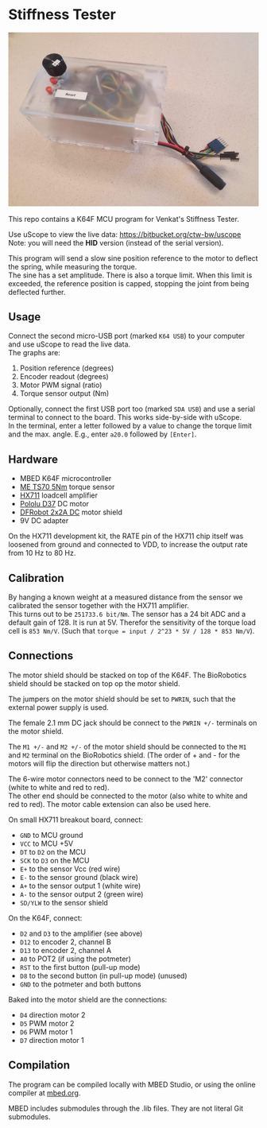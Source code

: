 # Stiffness Tester

![MUC Photo](mcu_box.jpg "MCU inside box")

This repo contains a K64F MCU program for Venkat's Stiffness Tester.

Use uScope to view the live data: https://bitbucket.org/ctw-bw/uscope  
Note: you will need the **HID** version (instead of the serial version).

This program will send a slow sine position reference to the motor to deflect the spring, while measuring the torque.  
The sine has a set amplitude. There is also a torque limit. When this limit is exceeded, the reference position is capped, stopping the joint from being deflected further.

## Usage

Connect the second micro-USB port (marked `K64 USB`) to your computer and use uScope to read the live data.  
The graphs are:

 1. Position reference (degrees)
 2. Encoder readout (degrees)
 3. Motor PWM signal (ratio)
 4. Torque sensor output (Nm)

Optionally, connect the first USB port too (marked `SDA USB`) and use a serial terminal to connect to the board. This works side-by-side with uScope.  
In the terminal, enter a letter followed by a value to change the torque limit and the max. angle. E.g., enter `a20.0` followed by `[Enter]`.

## Hardware

 * MBED K64F microcontroller
 * [ME TS70 5Nm](https://www.me-systeme.de/shop/en/sensors/torque-sensors/ts/ts703) torque sensor
 * [HX711](https://www.otronic.nl/a-64988178/sensors/hx711-weegcel-versterker-module/) loadcell amplifier
 * [Pololu D37](https://www.pololu.com/product/4756) DC motor
 * [DFRobot 2x2A DC](https://www.dfrobot.com/product-69.html) motor shield
 * 9V DC adapter

On the HX711 development kit, the RATE pin of the HX711 chip itself was loosened from ground and connected to VDD, to increase the output rate from 10 Hz to 80 Hz.

## Calibration

By hanging a known weight at a measured distance from the sensor we calibrated the sensor together with the HX711 amplifier.  
This turns out to be `251733.6 bit/Nm`. The sensor has a 24 bit ADC and a default gain of 128. It is run at 5V. Therefor the sensitivity of the torque load cell is `853 Nm/V`. (Such that `torque = input / 2^23 * 5V / 128 * 853 Nm/V`).

## Connections

The motor shield should be stacked on top of the K64F. The BioRobotics shield should be stacked on top op the motor shield.

The jumpers on the motor shield should be set to `PWRIN`, such that the external power supply is used.

The female 2.1 mm DC jack should be connect to the `PWRIN +/-` terminals on the motor shield.

The `M1 +/-` and `M2 +/-` of the motor shield should be connected to the `M1` and `M2` terminal on the BioRobotics shield. (The order of + and - for the motors will flip the direction but otherwise matters not.)

The 6-wire motor connectors need to be connect to the 'M2' connector (white to white and red to red).  
The other end should be connected to the motor (also white to white and red to red). The motor cable extension can also be used here.

On small HX711 breakout board, connect:

 * `GND` to MCU ground
 * `VCC` to MCU +5V
 * `DT` to `D2` on the MCU
 * `SCK` to `D3` on the MCU
 * `E+` to the sensor Vcc (red wire)
 * `E-` to the sensor ground (black wire)
 * `A+` to the sensor output 1 (white wire)
 * `A-` to the sensor output 2 (green wire)
 * `SD/YLW` to the sensor shield

On the K64F, connect:

 * `D2` and `D3` to the amplifier (see above)
 * `D12` to encoder 2, channel B
 * `D13` to encoder 2, channel A
 * `A0` to POT2 (if using the potmeter)
 * `RST` to the first button (pull-up mode)
 * `D8` to the second button (in pull-up mode) (unused)
 * `GND` to the potmeter and both buttons

Baked into the motor shield are the connections:

 * `D4` direction motor 2
 * `D5` PWM motor 2
 * `D6` PWM motor 1
 * `D7` direction motor 1

## Compilation

The program can be compiled locally with MBED Studio, or using the online compiler at [mbed.org](https://mbed.org).

MBED includes submodules through the .lib files. They are not literal Git submodules.
